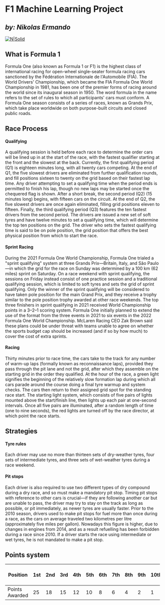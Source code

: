 # F1 Machine Learning Project
## _by: Nikolas Ermando_

[![N|Solid](https://i2-prod.mirror.co.uk/incoming/article25818810.ece/ALTERNATES/s615b/0_GettyImages-1358622075.jpg)](https://www.formula1.com)

## What is Formula 1
Formula One (also known as Formula 1 or F1) is the highest class of international racing for open-wheel single-seater formula racing cars sanctioned by the Fédération Internationale de l'Automobile (FIA). The World Drivers' Championship, which became the FIA Formula One World Championship in 1981, has been one of the premier forms of racing around the world since its inaugural season in 1950. The word formula in the name refers to the set of rules to which all participants' cars must conform. A Formula One season consists of a series of races, known as Grands Prix, which take place worldwide on both purpose-built circuits and closed public roads.

## Race Process
#### Qualifying
A qualifying session is held before each race to determine the order cars will be lined up in at the start of the race, with the fastest qualifier starting at the front and the slowest at the back. Currently, the first qualifying period (Q1) is eighteen minutes long, with all twenty cars competing. At the end of Q1, the five slowest drivers are eliminated from further qualification rounds, and fill positions sixteen to twenty on the grid based on their fastest lap time. Any driver attempting to set a qualifying time when the period ends is permitted to finish his lap, though no new laps may be started once the chequered flag is shown. After a short break, the second period (Q2) (15 minutes long) begins, with fifteen cars on the circuit. At the end of Q2, the five slowest drivers are once again eliminated, filling grid positions eleven to fifteen. Finally, the third qualifying period (Q3) features the ten fastest drivers from the second period. The drivers are issued a new set of soft tyres and have twelve minutes to set a qualifying time, which will determine the top ten positions on the grid. The driver who sets the fastest qualifying time is said to be on pole position, the grid position that offers the best physical position from which to start the race.
#### Sprint Racing
During the 2021 Formula One World Championship, Formula One trialed a "sprint qualifying" system at three Grands Prix—Britain, Italy, and São Paulo—in which the grid for the race on Sunday was determined by a 100 km (62 miles) sprint on Saturday. On a race weekend with sprint qualifying, the sessions on Friday instead consist of one practice session and a traditional qualifying session, which is limited to soft tyres and sets the grid of sprint qualifying. Only the winner of the sprint qualifying will be considered to have taken pole position for the main Grand Prix, and they receive a trophy similar to the pole position trophy awarded at other race weekends. The top three finishers in sprint qualifying in 2021 received World Championship points in a 3–2–1 scoring system. Formula One initially planned to extend the use of the format from the three events in 2021 to six events in the 2022 Formula One World Championship. McLaren Racing CEO Zak Brown said these plans could be under threat with teams unable to agree on whether the sports budget cap should be increased (and if so by how much) to cover the cost of extra sprints.
#### Racing
Thirty minutes prior to race time, the cars take to the track for any number of warm-up laps (formally known as reconnaissance laps), provided they pass through the pit lane and not the grid, after which they assemble on the starting grid in the order they qualified. At the hour of the race, a green light signifies the beginning of the relatively slow formation lap during which all cars parade around the course doing a final tyre warmup and system checks. The cars then return to their assigned grid spot for the standing race start. The starting light system, which consists of five pairs of lights mounted above the start/finish line, then lights up each pair at one-second intervals. Once all five pairs are illuminated, after a random length of time (one to nine seconds), the red lights are turned off by the race director, at which point the race starts.

## Strategies
#### Tyre rules
Each driver may use no more than thirteen sets of dry-weather tyres, four sets of intermediate tyres, and three sets of wet-weather tyres during a race weekend.
#### Pit stops
Each driver is also required to use two different types of dry compound during a dry race, and so must make a mandatory pit stop. Timing pit stops with reference to other cars is crucial—if they are following another car but are unable to pass, the driver may try to stay on the track as long as possible, or pit immediately, as newer tyres are usually faster. Prior to the 2010 season, drivers used to make pit stops for fuel more than once during a race, as the cars on average traveled two kilometres per litre (approximately five miles per gallon). Nowadays this figure is higher, due to changes in engines from 2014, and as a result refuelling has been forbidden during a race since 2010. If a driver starts the race using intermediate or wet tyres, he is not mandated to make a pit stop.

## Points system
| Position | 1st | 2nd |	3rd |	4th |	5th |	6th |	7th |	8th |	9th |	10th |	11th – Last |
| ------ | ------ | ------ | ------ | ------ | ------ | ------ | ------ | ------ | ------ | ------ | ------ |
| Points Awarded |	25 |	18 |	15 |	12 |	10 |	8	| 6 |	4 |	2 |	1 |	0 |
